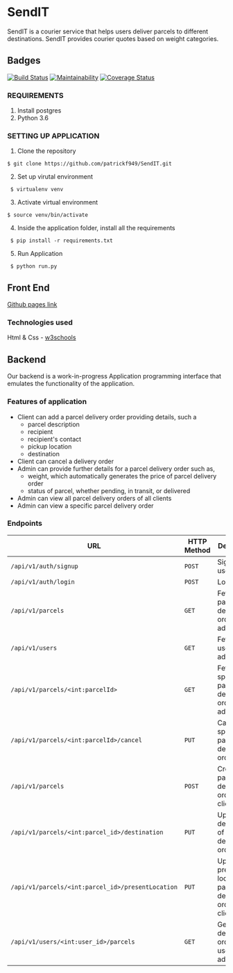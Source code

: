 # SendIT

SendIT is a courier service that helps users deliver parcels to different destinations. SendIT provides courier quotes based on weight categories.

## Badges

[![Build Status](https://travis-ci.org/patrickf949/SendIT.svg?branch=develop)](https://travis-ci.org/patrickf949/SendIT)
[![Maintainability](https://api.codeclimate.com/v1/badges/f0cc2da5a5ff305119d5/maintainability)](https://codeclimate.com/github/patrickf949/SendIT/maintainability)
[![Coverage Status](https://coveralls.io/repos/github/patrickf949/SendIT/badge.svg?branch=develop)](https://coveralls.io/github/patrickf949/SendIT?branch=develop)

### REQUIREMENTS 

1. Install postgres
2. Python 3.6


### SETTING UP APPLICATION

1. Clone the repository

` $ git clone https://github.com/patrickf949/SendIT.git `

2. Set up virutal environment

` $ virtualenv venv`

3. Activate virtual environment

` $ source venv/bin/activate `

4. Inside the application folder, install all the requirements

` $ pip install -r requirements.txt`

5. Run Application

` $ python run.py`


## Front End

[Github pages link](https://patrickf949.github.io/SendIT/Application/ui/)

### Technologies used

Html & Css - [w3schools](https://www.w3schools.com/)

## Backend

Our backend is a work-in-progress Application programming interface that emulates the functionality of the application.

### Features of application

* Client can add a parcel delivery order providing details, such a
  * parcel description
  * recipient
  * recipient's contact
  * pickup location
  * destination
* Client can cancel a delivery order
* Admin can provide further details for a parcel delivery order such as,
  * weight, which automatically generates the price of parcel delivery order
  * status of parcel, whether pending, in transit, or delivered
* Admin can view all parcel delivery orders of all clients
* Admin can view a specific parcel delivery order

### Endpoints

| URL  | HTTP Method | Description|
|--------------|-------------|------------|
| `/api/v1/auth/signup` |`POST`| Sign up user |
| `/api/v1/auth/login` | `POST`| Login user |
| `/api/v1/parcels`    | `GET` | Fetch all parcel delivery orders-admin |
| `/api/v1/users` | `GET` | Fetch all users-admin |
| `/api/v1/parcels/<int:parcelId>` | `GET` |  Fetch a specific parcel delivery order-admin |
| `/api/v1/parcels/<int:parcelId>/cancel`|`PUT`| Cancel the specific parcel delivery order-client |
| `/api/v1/parcels`|`POST`| Create a parcel delivery order - client |
| `/api/v1/parcels/<int:parcel_id>/destination`|`PUT`| Update destination of parcel delivery order-client |
| `/api/v1/parcels/<int:parcel_id>/presentLocation`|`PUT`| Update present location of parcel delivery order-client/admin |
| `/api/v1/users/<int:user_id>/parcels`|`GET`| Get parcel delivery orders by user - admin|